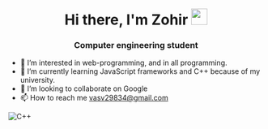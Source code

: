 <h1 align="center">Hi there, I'm Zohir
<img src="https://github.com/blackcater/blackcater/raw/main/images/Hi.gif" height="32"/></h1>
<h3 align="center">Computer engineering student</h3>


- 👀 I’m interested in web-programming, and in all programming. 
- 🌱 I’m currently learning JavaScript frameworks and C++ because of my university. 
- 💞️ I’m looking to collaborate on Google
- 📫 How to reach me vasv29834@gmail.com

<!---
Zoha2400/Zoha2400 is a ✨ special ✨ repository because its `README.md` (this file) appears on your GitHub profile.
You can click the Preview link to take a look at your changes.
--->
![C++](https://img.shields.io/badge/c++-%2300599C.svg?style=for-the-badge&logo=c%2B%2B&logoColor=white)

